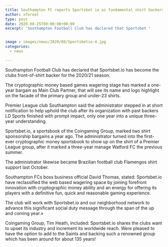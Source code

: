 ```yaml
---
title: Southampton FC reports Sportsbet io as fundamental shirt backers for 2020 21
author: xforeal 
type: post
date: 2020-08-25T00:00:00+00:00
excerpt: 'Southampton Football Club has declared that Sportsbet '


image : images/news/2020/08/Sportsbetio-4.jpg
categories:
  - news

---
```

Southampton Football Club has declared that Sportsbet.io has become the clubs front-of-shirt backer for the 2020/21 season. 

The cryptographic money based games wagering stage has marked a one-year bargain as Main Club Partner, that will see its name and logo highlight on the facade of the primary group and under-23 shirts. 

Premier League club Southampton said the administrator stepped in at short notification to help uphold the club after its organization with past backers LD Sports finished with prompt impact, only one year into a unique three-year understanding. 

Sportsbet.io, a sportsbook of the Coingaming Group, marked two shirt sponsorship bargains a year ago. The administrator turned into the first-ever cryptographic money sportsbook to show up on the shirt of a Premier League group, after it marked a three-year manage Watford FC the previous summer. 

The administrator likewise became Brazilian football club Flamengos shirt support last October. 

Southampton FCs boss business official David Thomas, stated: Sportsbet.io have reclassified the web based wagering space by joining forefront innovation with cryptographic money ability and an energy for offering its players with a definitive fun, quick and reasonable gaming experience. 

The club will work with Sportsbet.io and our neighborhood network to advance this significant social duty message through the span of the up and coming year.&#187; 

Coingaming Group, Tim Heath, included: Sportsbet.io shares the clubs want to upset its industry and increment its worldwide reach. Were pleased to have the option to add to the Saints and backing such a renowned group which has been around for about 135 years!